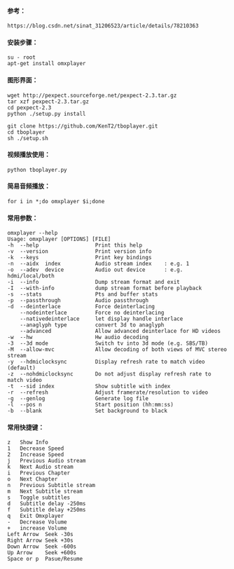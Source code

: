 #### 参考：
    https://blog.csdn.net/sinat_31206523/article/details/78210363
    
#### 安装步骤：
    su - root
    apt-get install omxplayer

#### 图形界面：
    wget http://pexpect.sourceforge.net/pexpect-2.3.tar.gz
    tar xzf pexpect-2.3.tar.gz
    cd pexpect-2.3
    python ./setup.py install
    
    git clone https://github.com/KenT2/tboplayer.git
    cd tboplayer
    sh ./setup.sh
    
#### 视频播放使用：
    python tboplayer.py
    
#### 简易音频播放：
    for i in *;do omxplayer $i;done
    
    
#### 常用参数：
    omxplayer --help
    Usage: omxplayer [OPTIONS] [FILE]
    -h  --help                  Print this help
    -v  --version               Print version info
    -k  --keys                  Print key bindings
    -n  --aidx  index           Audio stream index    : e.g. 1
    -o  --adev  device          Audio out device      : e.g. hdmi/local/both
    -i  --info                  Dump stream format and exit
    -I  --with-info             dump stream format before playback
    -s  --stats                 Pts and buffer stats
    -p  --passthrough           Audio passthrough
    -d  --deinterlace           Force deinterlacing
        --nodeinterlace         Force no deinterlacing
        --nativedeinterlace     let display handle interlace
        --anaglyph type         convert 3d to anaglyph
        --advanced              Allow advanced deinterlace for HD videos
    -w  --hw                    Hw audio decoding
    -3  --3d mode               Switch tv into 3d mode (e.g. SBS/TB)
    -M  --allow-mvc             Allow decoding of both views of MVC stereo stream
    -y  --hdmiclocksync         Display refresh rate to match video (default)
    -z  --nohdmiclocksync       Do not adjust display refresh rate to match video
    -t  --sid index             Show subtitle with index
    -r  --refresh               Adjust framerate/resolution to video
    -g  --genlog                Generate log file
    -l  --pos n                 Start position (hh:mm:ss)
    -b  --blank                 Set background to black

#### 常用快捷键：
    z   Show Info  
    1   Decrease Speed
    2   Increase Speed
    j   Previous Audio stream
    k   Next Audio stream
    i   Previous Chapter
    o   Next Chapter
    n   Previous Subtitle stream
    m   Next Subtitle stream
    s   Toggle subtitles
    d   Subtitle delay -250ms
    f   Subtitle delay +250ms
    q   Exit Omxplayer
    -   Decrease Volume
    +   increase Volume
    Left Arrow  Seek -30s
    Right Arrow Seek +30s
    Down Arrow  Seek -600s
    Up Arrow    Seek +600s
    Space or p  Pasue/Resume



    
    
    
